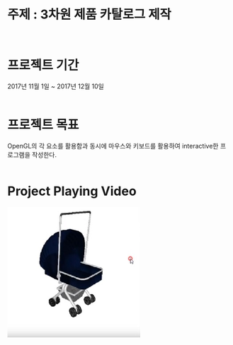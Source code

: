 # 주제 : 3차원 제품 카탈로그 제작  
<br/>

# 프로젝트 기간
2017년 11월 1일 ~ 2017년 12월 10일  
<br/>

# 프로젝트 목표 
OpenGL의 각 요소를 활용함과 동시에 마우스와 키보드를 활용하여 interactive한 프로그램을 작성한다.  
<br/>

# Project Playing Video<br/>
[![Video Label](video_thumbnail.JPG)](https://youtu.be/srefF-LAV3c)

